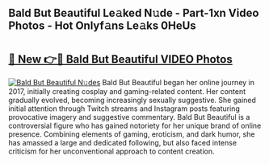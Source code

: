 ## Bald But Beautiful Le𝚊ked N𝚞de - Part-1xn Video Photos - Hot Onlyf𝚊ns Le𝚊ks 0HeUs

# <h2><a href="http://ab52541.deff.icu/?id=Bald+But+Beautiful">🔗 New 👉🔴 Bald But Beautiful VIDEO Photos</a></h2>

[![Bald But Beautiful N𝚞des](https://i.imgur.com/rIISA9y.gif)](http://ab52541.deff.icu/?id=Bald+But+Beautiful)
Bald But Beautiful began her online journey in 2017, initially creating cosplay and gaming-related content. Her content gradually evolved, becoming increasingly sexually suggestive. She gained initial attention through Twitch streams and Instagram posts featuring provocative imagery and suggestive commentary. Bald But Beautiful is a controversial figure who has gained notoriety for her unique brand of online presence. Combining elements of gaming, eroticism, and dark humor, she has amassed a large and dedicated following, but also faced intense criticism for her unconventional approach to content creation.
